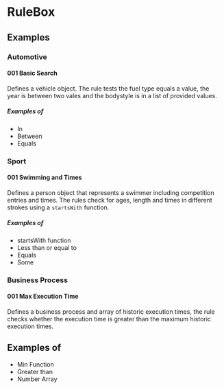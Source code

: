 # RuleBox

## Examples

### Automotive

#### 001 Basic Search
Defines a vehicle object. The rule tests the fuel type equals a value, the year is between two vales and the bodystyle is in a list of provided values.

##### Examples of
- In
- Between
- Equals

### Sport

#### 001 Swimming and Times
Defines a person object that represents a swimmer including competition entries and times. The rules check for ages, length and times in different strokes using a `startsWith` function.

##### Examples of
- startsWith function
- Less than or equal to
- Equals
- Some

### Business Process

#### 001 Max Execution Time
Defines a business process and array of historic execution times, the rule checks whether the execution time is greater than the maximum historic execution times.

## Examples of
- Min Function
- Greater than
- Number Array